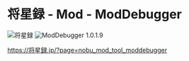 # 将星録 - Mod - ModDebugger

![将星録](https://img.shields.io/badge/将星録-with_PK_(Steam版_Only)-6479ff.svg)
![ModDebugger 1.0.1.9](https://img.shields.io/badge/ModDebugger-1.0.1.9-6479ff.svg)

https://将星録.jp/?page=nobu_mod_tool_moddebugger
